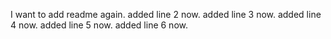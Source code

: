 I want to add readme again.
added line 2 now.
added line 3 now.
added line 4 now.
added line 5 now.
added line 6 now.